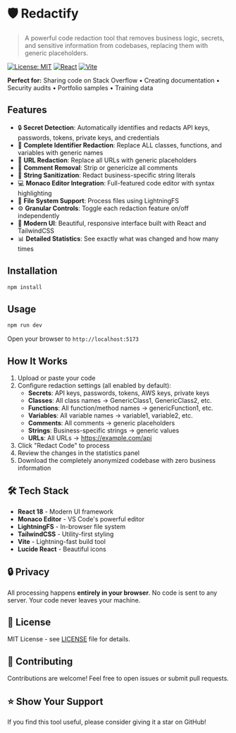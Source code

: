 # 🛡️ Redactify

> A powerful code redaction tool that removes business logic, secrets, and sensitive information from codebases, replacing them with generic placeholders.

[![License: MIT](https://img.shields.io/badge/License-MIT-blue.svg)](https://opensource.org/licenses/MIT)
[![React](https://img.shields.io/badge/React-18-61dafb.svg)](https://reactjs.org/)
[![Vite](https://img.shields.io/badge/Vite-5-646cff.svg)](https://vitejs.dev/)

**Perfect for:** Sharing code on Stack Overflow • Creating documentation • Security audits • Portfolio samples • Training data

## Features

- 🔒 **Secret Detection**: Automatically identifies and redacts API keys, passwords, tokens, private keys, and credentials
- 🎯 **Complete Identifier Redaction**: Replace ALL classes, functions, and variables with generic names
- 🔗 **URL Redaction**: Replace all URLs with generic placeholders
- 💬 **Comment Removal**: Strip or genericize all comments
- 📝 **String Sanitization**: Redact business-specific string literals
- 💻 **Monaco Editor Integration**: Full-featured code editor with syntax highlighting
- 📁 **File System Support**: Process files using LightningFS
- ⚙️ **Granular Controls**: Toggle each redaction feature on/off independently
- 🎨 **Modern UI**: Beautiful, responsive interface built with React and TailwindCSS
- 📊 **Detailed Statistics**: See exactly what was changed and how many times

## Installation

```bash
npm install
```

## Usage

```bash
npm run dev
```

Open your browser to `http://localhost:5173`

## How It Works

1. Upload or paste your code
2. Configure redaction settings (all enabled by default):
   - **Secrets**: API keys, passwords, tokens, AWS keys, private keys
   - **Classes**: All class names → GenericClass1, GenericClass2, etc.
   - **Functions**: All function/method names → genericFunction1, etc.
   - **Variables**: All variable names → variable1, variable2, etc.
   - **Comments**: All comments → generic placeholders
   - **Strings**: Business-specific strings → generic values
   - **URLs**: All URLs → https://example.com/api
3. Click "Redact Code" to process
4. Review the changes in the statistics panel
5. Download the completely anonymized codebase with zero business information

## 🛠️ Tech Stack

- **React 18** - Modern UI framework
- **Monaco Editor** - VS Code's powerful editor
- **LightningFS** - In-browser file system
- **TailwindCSS** - Utility-first styling
- **Vite** - Lightning-fast build tool
- **Lucide React** - Beautiful icons

## 🔒 Privacy

All processing happens **entirely in your browser**. No code is sent to any server. Your code never leaves your machine.

## 📝 License

MIT License - see [LICENSE](LICENSE) file for details.

## 🤝 Contributing

Contributions are welcome! Feel free to open issues or submit pull requests.

## ⭐ Show Your Support

If you find this tool useful, please consider giving it a star on GitHub!
